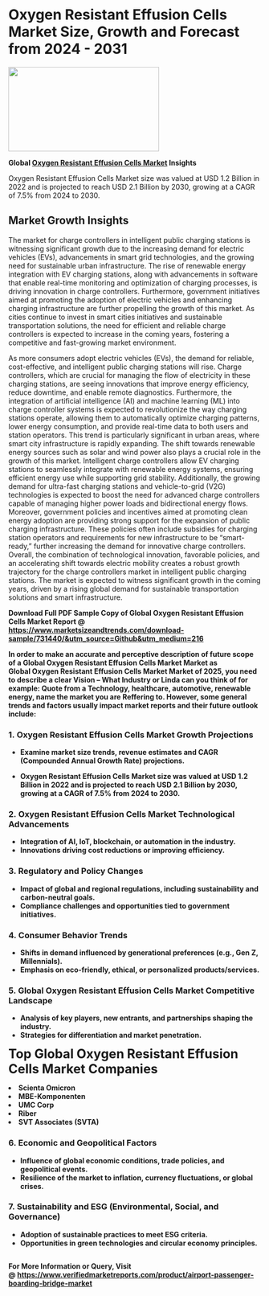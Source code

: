 <H1>Oxygen Resistant Effusion Cells Market Size, Growth and Forecast from 2024 - 2031</H1><img class="aligncenter size-medium wp-image-584254" src="https://thirdeyenews.in/wp-content/uploads/2024/09/Global-Market-Research-300x168.jpeg" alt="" width="300" height="168" /><p><strong>Global&nbsp;<a href="https://www.marketsizeandtrends.com/download-sample/731440/&amp;utm_source=Github&utm_medium=216">Oxygen Resistant Effusion Cells Market</a> Insights</strong></p><p>Oxygen Resistant Effusion Cells Market size was valued at USD 1.2 Billion in 2022 and is projected to reach USD 2.1 Billion by 2030, growing at a CAGR of 7.5% from 2024 to 2030.</p><p><h2>Market Growth Insights</h2> <p>The market for charge controllers in intelligent public charging stations is witnessing significant growth due to the increasing demand for electric vehicles (EVs), advancements in smart grid technologies, and the growing need for sustainable urban infrastructure. The rise of renewable energy integration with EV charging stations, along with advancements in software that enable real-time monitoring and optimization of charging processes, is driving innovation in charge controllers. Furthermore, government initiatives aimed at promoting the adoption of electric vehicles and enhancing charging infrastructure are further propelling the growth of this market. As cities continue to invest in smart cities initiatives and sustainable transportation solutions, the need for efficient and reliable charge controllers is expected to increase in the coming years, fostering a competitive and fast-growing market environment.</p> <p><strong></strong></p> <p>As more consumers adopt electric vehicles (EVs), the demand for reliable, cost-effective, and intelligent public charging stations will rise. Charge controllers, which are crucial for managing the flow of electricity in these charging stations, are seeing innovations that improve energy efficiency, reduce downtime, and enable remote diagnostics. Furthermore, the integration of artificial intelligence (AI) and machine learning (ML) into charge controller systems is expected to revolutionize the way charging stations operate, allowing them to automatically optimize charging patterns, lower energy consumption, and provide real-time data to both users and station operators. This trend is particularly significant in urban areas, where smart city infrastructure is rapidly expanding. The shift towards renewable energy sources such as solar and wind power also plays a crucial role in the growth of this market. Intelligent charge controllers allow EV charging stations to seamlessly integrate with renewable energy systems, ensuring efficient energy use while supporting grid stability. Additionally, the growing demand for ultra-fast charging stations and vehicle-to-grid (V2G) technologies is expected to boost the need for advanced charge controllers capable of managing higher power loads and bidirectional energy flows. Moreover, government policies and incentives aimed at promoting clean energy adoption are providing strong support for the expansion of public charging infrastructure. These policies often include subsidies for charging station operators and requirements for new infrastructure to be “smart-ready,” further increasing the demand for innovative charge controllers. Overall, the combination of technological innovation, favorable policies, and an accelerating shift towards electric mobility creates a robust growth trajectory for the charge controllers market in intelligent public charging stations. The market is expected to witness significant growth in the coming years, driven by a rising global demand for sustainable transportation solutions and smart infrastructure. <p><strong></p><p><span class=""><strong>Download Full PDF Sample Copy of Global Oxygen Resistant Effusion Cells Market Report</strong> @ <a href="https://www.marketsizeandtrends.com/download-sample/731440/&amp;utm_source=Github&utm_medium=216" target="_blank">https://www.marketsizeandtrends.com/download-sample/731440/&amp;utm_source=Github&utm_medium=216</a></span></p><p>In order to make an accurate and perceptive description of future scope of a Global&nbsp;Oxygen Resistant Effusion Cells Market Market as Global&nbsp;Oxygen Resistant Effusion Cells Market Market of 2025, you need to describe a clear Vision &ndash; What Industry or Linda can you think of for example: Quote from a Technology, healthcare, automotive, renewable energy, name the market you are Reffering to. However, some general trends and factors usually impact market reports and their future outlook include:</p><h3>1.&nbsp;<strong>Oxygen Resistant Effusion Cells Market Growth Projections</strong></h3><ul><li>Examine market size trends, revenue estimates and CAGR (Compounded Annual Growth Rate) projections.</li><li><p>Oxygen Resistant Effusion Cells Market size was valued at USD 1.2 Billion in 2022 and is projected to reach USD 2.1 Billion by 2030, growing at a CAGR of 7.5% from 2024 to 2030.</p></li></ul><h3>2.&nbsp;<strong>Oxygen Resistant Effusion Cells Market Technological Advancements</strong></h3><ul><li>Integration of AI, IoT, blockchain, or automation in the industry.</li><li>Innovations driving cost reductions or improving efficiency.</li></ul><h3>3.&nbsp;<strong>Regulatory and Policy Changes</strong></h3><ul><li>Impact of global and regional regulations, including sustainability and carbon-neutral goals.</li><li>Compliance challenges and opportunities tied to government initiatives.</li></ul><h3>4.&nbsp;<strong>Consumer Behavior Trends</strong></h3><ul><li>Shifts in demand influenced by generational preferences (e.g., Gen Z, Millennials).</li><li>Emphasis on eco-friendly, ethical, or personalized products/services.</li></ul><h3>5.&nbsp;<strong>Global Oxygen Resistant Effusion Cells Market Competitive Landscape</strong></h3><ul><li>Analysis of key players, new entrants, and partnerships shaping the industry.</li><li>Strategies for differentiation and market penetration.</li></ul><p data-pm-slice="1 1 []"><span style="color: inherit; font-family: inherit; font-size: 25px;">Top Global Oxygen Resistant Effusion Cells Market Companies</span></p><div class="" data-test-id=""><p><li>Scienta Omicron</li><li> MBE-Komponenten</li><li> UMC Corp</li><li> Riber</li><li> SVT Associates (SVTA)</li></p></div><h3>6.&nbsp;<strong>Economic and Geopolitical Factors</strong></h3><ul><li>Influence of global economic conditions, trade policies, and geopolitical events.</li><li>Resilience of the market to inflation, currency fluctuations, or global crises.</li></ul><h3>7.&nbsp;<strong>Sustainability and ESG (Environmental, Social, and Governance)</strong></h3><ul><li>Adoption of sustainable practices to meet ESG criteria.</li><li>Opportunities in green technologies and circular economy principles.</li></ul><h2><strong style="font-size: 14px;">For More Information or Query, Visit @&nbsp;</strong><a style="background-color: #ffffff; font-size: 14px;" href="https://www.marketsizeandtrends.com/report/oxygen-resistant-effusion-cells-market/" target="_blank">https://www.verifiedmarketreports.com/product/airport-passenger-boarding-bridge-market</a></h2>
